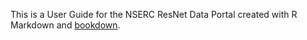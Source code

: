 This is a User Guide for the NSERC ResNet Data Portal created with R Markdown and [bookdown](https://github.com/rstudio/bookdown).